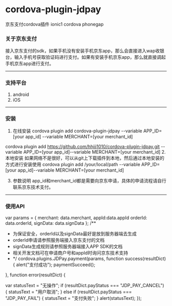 # cordova-plugin-jdpay
京东支付cordova插件 ionic1 cordova phonegap
### 关于京东支付
接入京东支付的sdk，如果手机没有安装手机京东app，那么会直接进入wap收银台，输入手机号获取验证码进行支付。如果有安装手机京东app，那么就直接调起手机京东app进行支付。
***
### 支持平台
1. android
2. iOS
***
### 安装
1. 在线安装
cordova plugin add cordova-plugin-jdpay --variable APP_ID=[your app_id] --variable MERCHANT=[your merchant_id]

cordova plugin add https://github.com/hhjjj1010/cordova-plugin-jdpay.git --variable APP_ID=[your app_id]--variable MERCHANT=[your merchant_id]
2. 本地安装
如果网络不是很好，可以从git上下载插件到本地，然后通过本地安装的方式进行安装使用
cordova plugin add /your/local/path --variable APP_ID=[your app_id]--variable MERCHANT=[your merchant_id]

3. 参数说明
app_id和merchant_id都是需要向京东申请，具体的申请流程请自行联系京东技术支付。
***
### 使用API

var params = {
merchant: data.merchant,
appId:data.appId
orderId: data.orderId,
signData: data.signData
};
/**
* 为保证安全，orderId以及signData最好是放到服务器端去生成
* orderId申请请参照服务端接入京东支付的文档
* signData生成规则请参照服务器端接入APP SDK的文档
* 相关开发文档可在申请商户号和appId时询问京东技术支持
* */
cordova.plugins.JDPay.payment(params, function success(resultDict) {
alert("支付成功");
paymentSucceed();

}, function error(resultDict) {

var statusText = "无操作";
if (resultDict.payStatus === "JDP_PAY_CANCEL") {
statusText = "用户取消";
} else if (resultDict.payStatus === "JDP_PAY_FAIL") {
statusText = "支付失败";
}
alert(statusText);
});
